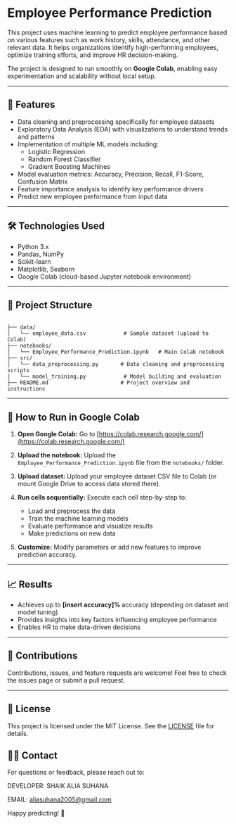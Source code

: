 # Employee Performance Prediction

This project uses machine learning to predict employee performance based on various features such as work history, skills, attendance, and other relevant data. It helps organizations identify high-performing employees, optimize training efforts, and improve HR decision-making.

The project is designed to run smoothly on **Google Colab**, enabling easy experimentation and scalability without local setup.

---

## 🚀 Features

- Data cleaning and preprocessing specifically for employee datasets
- Exploratory Data Analysis (EDA) with visualizations to understand trends and patterns
- Implementation of multiple ML models including:
  - Logistic Regression
  - Random Forest Classifier
  - Gradient Boosting Machines
- Model evaluation metrics: Accuracy, Precision, Recall, F1-Score, Confusion Matrix
- Feature importance analysis to identify key performance drivers
- Predict new employee performance from input data

---

## 🛠️ Technologies Used

- Python 3.x
- Pandas, NumPy
- Scikit-learn
- Matplotlib, Seaborn
- Google Colab (cloud-based Jupyter notebook environment)

---

## 📂 Project Structure

```

├── data/
│   └── employee_data.csv            # Sample dataset (upload to Colab)
├── notebooks/
│   └── Employee_Performance_Prediction.ipynb   # Main Colab notebook
├── src/
│   └── data_preprocessing.py       # Data cleaning and preprocessing scripts
│   └── model_training.py            # Model building and evaluation
├── README.md                       # Project overview and instructions

```

---

## 🎯 How to Run in Google Colab

1. **Open Google Colab:** Go to [https://colab.research.google.com/](https://colab.research.google.com/)

2. **Upload the notebook:** Upload the `Employee_Performance_Prediction.ipynb` file from the `notebooks/` folder.

3. **Upload dataset:** Upload your employee dataset CSV file to Colab (or mount Google Drive to access data stored there).

4. **Run cells sequentially:** Execute each cell step-by-step to:
   - Load and preprocess the data
   - Train the machine learning models
   - Evaluate performance and visualize results
   - Make predictions on new data

5. **Customize:** Modify parameters or add new features to improve prediction accuracy.

---

## 📈 Results

- Achieves up to **[insert accuracy]%** accuracy (depending on dataset and model tuning)
- Provides insights into key factors influencing employee performance
- Enables HR to make data-driven decisions

---

## 🤝 Contributions

Contributions, issues, and feature requests are welcome! Feel free to check the issues page or submit a pull request.

---

## 📄 License

This project is licensed under the MIT License. See the [LICENSE](LICENSE) file for details.

## 🙋‍♂️ Contact

For questions or feedback, please reach out to:

DEVELOPER: SHAIK ALIA SUHANA

EMAIL: aliasuhana2005@gmail.com

Happy predicting! 🚀
